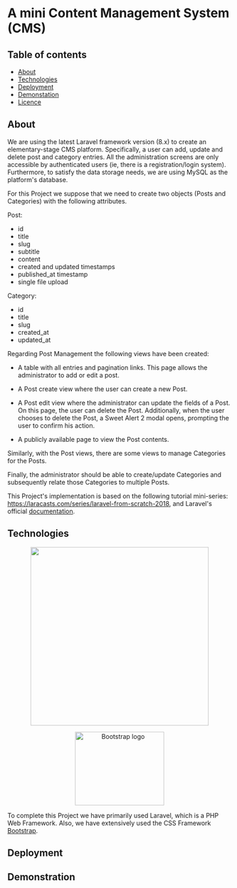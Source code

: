 # A mini Content Management System (CMS)

## Table of contents

* [About](#general-info)
* [Technologies](#technologies)
* [Deployment](#deployment)
* [Demonstation](#demonstration )
* [Licence](#licence)

## About

We are using the latest Laravel framework version (8.x) to create an elementary-stage CMS platform. Specifically, a user can add, update and delete post and category entries. All the administration screens are only accessible by authenticated users (ie, there is a registration/login system). Furthermore, to satisfy the data storage needs, we are using MySQL as the platform's database.

For this Project we suppose that we need to create two objects (Posts and Categories) with the following attributes.

Post:

- id
- title
- slug
- subtitle
- content 
- created and updated timestamps
- published_at timestamp
- single file upload

Category: 

- id
- title
- slug
- created_at
- updated_at

Regarding Post Management the following views have been created:

- A table with all entries and pagination links. This page allows the administrator to add or edit a post.

- A Post create view where the user can create a new Post.

- A Post edit view where the administrator can update the fields of a Post. On this page, the user can delete the Post. Additionally, when the user chooses to delete the Post, a Sweet Alert 2 modal opens, prompting the user to confirm his action. 

- A publicly available page to view the Post contents.

Similarly, with the Post views, there are some views to manage Categories for the Posts. 

Finally, the administrator should be able to create/update Categories and subsequently relate those Categories to multiple Posts.

This Project's implementation is based on the following tutorial mini-series: https://laracasts.com/series/laravel-from-scratch-2018, and Laravel's official [documentation](https://laravel.com/docs).

## Technologies

<p align="center"><a href="https://laravel.com" target="_blank"><img src="https://raw.githubusercontent.com/laravel/art/master/logo-lockup/5%20SVG/2%20CMYK/1%20Full%20Color/laravel-logolockup-cmyk-red.svg" width="400"></a></p>

<p align="center">
  <a href="https://getbootstrap.com/">
    <img src="https://getbootstrap.com/docs/5.0/assets/brand/bootstrap-logo-shadow.png" alt="Bootstrap logo" width="200" height="165">
  </a>
</p>


To complete this Project we have primarily used Laravel, which is a PHP Web Framework. Also, we have extensively used the CSS Framework [Bootstrap](https://getbootstrap.com/).

## Deployment

## Demonstration
